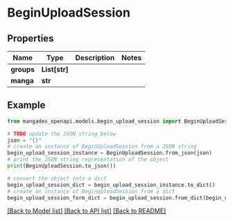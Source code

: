 # BeginUploadSession


## Properties

Name | Type | Description | Notes
------------ | ------------- | ------------- | -------------
**groups** | **List[str]** |  | 
**manga** | **str** |  | 

## Example

```python
from mangadex_openapi.models.begin_upload_session import BeginUploadSession

# TODO update the JSON string below
json = "{}"
# create an instance of BeginUploadSession from a JSON string
begin_upload_session_instance = BeginUploadSession.from_json(json)
# print the JSON string representation of the object
print(BeginUploadSession.to_json())

# convert the object into a dict
begin_upload_session_dict = begin_upload_session_instance.to_dict()
# create an instance of BeginUploadSession from a dict
begin_upload_session_form_dict = begin_upload_session.from_dict(begin_upload_session_dict)
```
[[Back to Model list]](../README.md#documentation-for-models) [[Back to API list]](../README.md#documentation-for-api-endpoints) [[Back to README]](../README.md)


